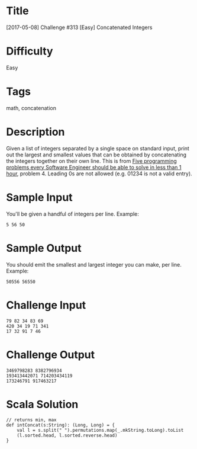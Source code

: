 # Title 

[2017-05-08] Challenge #313 [Easy] Concatenated Integers

# Difficulty

Easy

# Tags

math, concatenation

# Description

Given a list of integers separated by a single space on standard input, print out the largest and smallest values that can be obtained by concatenating the integers together on their own line. This is from [Five programming problems every Software Engineer should be able to solve in less than 1 hour](http://www.shiftedup.com/2015/05/07/five-programming-problems-every-software-engineer-should-be-able-to-solve-in-less-than-1-hour), problem 4. Leading 0s are not allowed (e.g. 01234 is not a valid entry). 

# Sample Input

You'll be given a handful of integers per line. Example:

	5 56 50

# Sample Output

You should emit the smallest and largest integer you can make, per line. Example:

	50556 56550

# Challenge Input

	79 82 34 83 69
	420 34 19 71 341
	17 32 91 7 46

# Challenge Output

	3469798283 8382796934
	193413442071 714203434119
	173246791 917463217

# Scala Solution

	// returns min, max
	def intConcat(s:String): (Long, Long) = {
		val l = s.split(" ").permutations.map(_.mkString.toLong).toList
		(l.sorted.head, l.sorted.reverse.head)
	}
